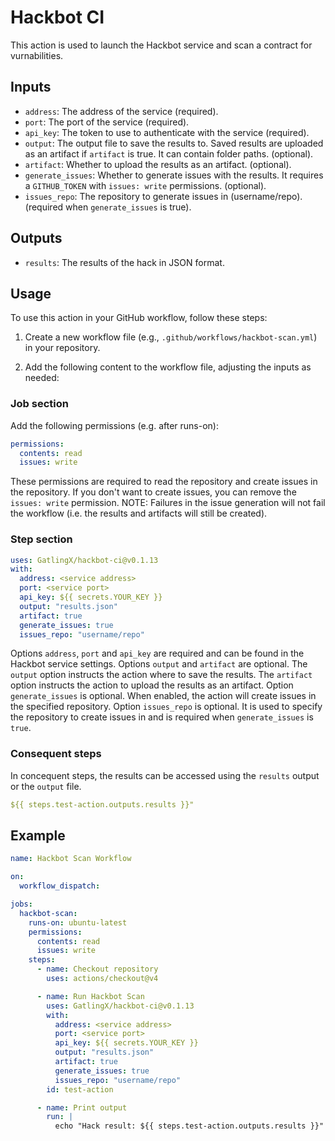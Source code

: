 # Hackbot CI

This action is used to launch the Hackbot service and scan a contract for vurnabilities.

## Inputs

- `address`: The address of the service (required).
- `port`: The port of the service (required).
- `api_key`: The token to use to authenticate with the service (required).
- `output`: The output file to save the results to. Saved results are uploaded as an artifact if `artifact` is true. It can contain folder paths. (optional).
- `artifact`: Whether to upload the results as an artifact. (optional).
- `generate_issues`: Whether to generate issues with the results. It requires a `GITHUB_TOKEN` with `issues: write` permissions. (optional).
- `issues_repo`: The repository to generate issues in (username/repo). (required when `generate_issues` is true).

## Outputs

- `results`: The results of the hack in JSON format.


## Usage

To use this action in your GitHub workflow, follow these steps:

1. Create a new workflow file (e.g., `.github/workflows/hackbot-scan.yml`) in your repository.

2. Add the following content to the workflow file, adjusting the inputs as needed:
### Job section
Add the following permissions (e.g. after runs-on):
```yaml
permissions:
  contents: read
  issues: write
```
These permissions are required to read the repository and create issues in the repository. If you don't want to create issues, you can remove the `issues: write` permission. NOTE: Failures in the issue generation will not fail the workflow (i.e. the results and artifacts will still be created).

### Step section
```yaml
uses: GatlingX/hackbot-ci@v0.1.13
with:
  address: <service address>
  port: <service port>
  api_key: ${{ secrets.YOUR_KEY }}
  output: "results.json"
  artifact: true
  generate_issues: true
  issues_repo: "username/repo"
```
Options `address`, `port` and `api_key` are required and can be found in the Hackbot service settings.
Options `output` and `artifact` are optional. The `output` option instructs the action where to save the results. The `artifact` option instructs the action to upload the results as an artifact.
Option `generate_issues` is optional. When enabled, the action will create issues in the specified repository.
Option `issues_repo` is optional. It is used to specify the repository to create issues in and is required when `generate_issues` is `true`.

### Consequent steps
In concequent steps, the results can be accessed using the `results` output or the `output` file.
```yaml
${{ steps.test-action.outputs.results }}"
```


## Example

```yaml
name: Hackbot Scan Workflow

on:
  workflow_dispatch:

jobs:
  hackbot-scan:
    runs-on: ubuntu-latest
    permissions:
      contents: read
      issues: write
    steps:
      - name: Checkout repository
        uses: actions/checkout@v4

      - name: Run Hackbot Scan
        uses: GatlingX/hackbot-ci@v0.1.13
        with:
          address: <service address>
          port: <service port>
          api_key: ${{ secrets.YOUR_KEY }}
          output: "results.json"
          artifact: true
          generate_issues: true
          issues_repo: "username/repo"
        id: test-action

      - name: Print output
        run: |
          echo "Hack result: ${{ steps.test-action.outputs.results }}"  
```
